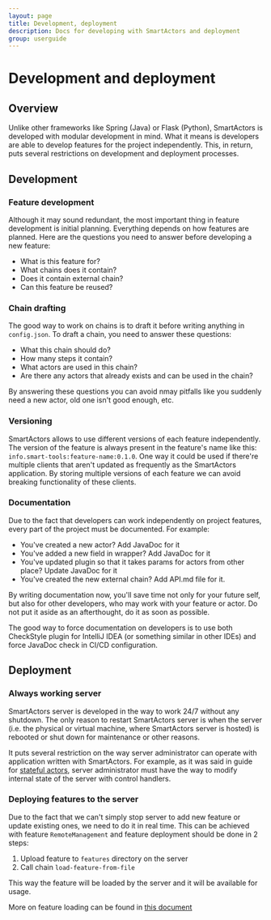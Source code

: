 ```yaml
---
layout: page
title: Development, deployment
description: Docs for developing with SmartActors and deployment
group: userguide
---
```


# Development and deployment
## Overview
Unlike other frameworks like Spring (Java) or Flask (Python), SmartActors is developed with modular development in mind. What it means is developers are able to develop features for the project independently. This, in return, puts several restrictions on development and deployment processes.

## Development
### Feature development
Although it may sound redundant, the most important thing in feature development is initial planning. Everything depends on how features are planned. Here are the questions you need to answer before developing a new feature:

* What is this feature for?
* What chains does it contain?
* Does it contain external chain?
* Can this feature be reused?

### Chain drafting
The good way to work on chains is to draft it before writing anything in `config.json`. To draft a chain, you need to answer these questions:

* What this chain should do?
* How many steps it contain?
* What actors are used in this chain?
* Are there any actors that already exists and can be used in the chain?

By answering these questions you can avoid nmay pitfalls like you suddenly need a new actor, old one isn't good enough, etc.

### Versioning
SmartActors allows to use different versions of each feature independently. The version of the feature is always present in the feature's name like this: `info.smart-tools:feature-name:0.1.0`. One way it could be used if there're multiple clients that aren't updated as frequently as the SmartActors application. By storing multiple versions of each feature we can avoid breaking functionality of these clients.

### Documentation
Due to the fact that developers can work independently on project features, every part of the project must be documented. For example:
* You've created a new actor? Add JavaDoc for it
* You've added a new field in wrapper? Add JavaDoc for it
* You've updated plugin so that it takes params for actors from other place? Update JavaDoc for it
* You've created the new external chain? Add API.md file for it.

By writing documentation now, you'll save time not only for your future self, but also for other developers, who may work with your feature or actor. Do not put it aside as an afterthought, do it as soon as possible.

The good way to force documentation on developers is to use both CheckStyle plugin for IntelliJ IDEA (or something similar in other IDEs) and force JavaDoc check in CI/CD configuration.

## Deployment
### Always working server
SmartActors server is developed in the way to work 24/7 without any shutdown. The only reason to restart SmartActors server is when the server (i.e. the physical or virtual machine, where SmartActors server is hosted) is rebooted or shut down for maintenance or other reasons.

It puts several restriction on the way server administrator can operate with application written with SmartActors. For example, as it was said in guide for [stateful actors](stateful_actors), server administrator must have the way to modify internal state of the server with control handlers.

### Deploying features to the server
Due to the fact that we can't simply stop server to add new feature or update existing ones, we need to do it in real time. This can be achieved with feature `RemoteManagement` and feature deployment should be done in 2 steps:

1. Upload feature to `features` directory on the server
2. Call chain `load-feature-from-file`

This way the feature will be loaded by the server and it will be available for usage.

More on feature loading can be found in [this document](../quickstart/ReloadingExample)